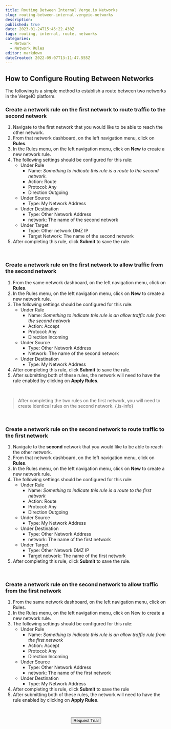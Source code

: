 ```yaml
---
title: Routing Between Internal Verge.io Networks
slug: routing-between-internal-vergeio-networks
description: 
published: true
date: 2023-01-24T15:45:22.430Z
tags: routing, internal, route, networks
categories:
  - Network
  - Network Rules
editor: markdown
dateCreated: 2022-09-07T13:11:47.555Z
---
```


## How to Configure Routing Between Networks

The following is a simple method to establish a route between two networks in the VergeIO platform. 
<br>
### Create a network rule on the first network to route traffic to the second network
1. Navigate to the first network that you would like to be able to reach the other network.
1. From that network dashboard, on the left navigation menu, click on **Rules**.
1. In the Rules menu, on the left navigation menu, click on **New** to create a new network rule.
1. The following settings should be configured for this rule:
   - Under Rule
      - Name: *Something to indicate this rule is a route to the second network.*
      - Action: Route
      - Protocol: Any
      - Direction Outgoing
   - Under Source
      - Type: My Network Address
   - Under Destination
      - Type: Other Network Address
      - network: The name of the second network
   - Under Target
      - Type: Other network DMZ IP
      - Target Network: The name of the second network
5. After completing this rule, click **Submit** to save the rule.
<br>

### Create a network rule on the first network to allow traffic from the second network

1. From the same network dashboard, on the left navigation menu, click on **Rules**.
1. In the Rules menu, on the left navigation menu, click on **New** to create a new network rule.
1. The following settings should be configured for this rule:
   - Under Rule
      - Name: *Something to indicate this rule is an allow traffic rule from the second network*
     - Action: Accept
     - Protocol: Any
     - Direction Incoming
   - Under Source
     - Type: Other Network Address
     - Network: The name of the second network
   - Under Destination
     - Type: My Network Address
4. After completing this rule, click **Submit** to save the rule.
1. After submitting both of these rules, the network will need to have the rule enabled by clicking on **Apply Rules**.
<br>

> After completing the two rules on the first network, you will need to create identical rules on the second network.
{.is-info}

<br>

### Create a network rule on the second network to route traffic to the first network

1. Navigate to the **second** network that you would like to be able to reach the other network.
1. From that network dashboard, on the left navigation menu, click on **Rules**.
1. In the Rules menu, on the left navigation menu, click on **New** to create a new network rule.
1. The following settings should be configured for this rule:
   - Under Rule
     - Name: *Something to indicate this rule is a route to the first network*
     - Action: Route
     - Protocol: Any
     - Direction Outgoing
   - Under Source
     - Type: My Network Address
   - Under Destination
     - Type: Other Network Address
     - network: The name of the first network
   - Under Target
     - Type: Other Network DMZ IP
     - Target network: The name of the first network
1. After completing this rule, click **Submit** to save the rule.
<br>

### Create a network rule on the second network to allow traffic from the first network
 
1. From the same network dashboard, on the left navigation menu, click on Rules.
1. In the Rules menu, on the left navigation menu, click on New to create a new network rule.
1. The following settings should be configured for this rule:
   - Under Rule
     - Name: *Something to indicate this rule is an allow traffic rule from the first network*
     - Action: Accept
     - Protocol: Any
     - Direction Incoming
   - Under Source
     - Type: Other Network Address
     - network: The name of the first network
   - Under Destination
     - Type: My Network Address
5. After completing this rule, click **Submit** to save the rule
1. After submitting both of these rules, the network will need to have the rule enabled by clicking on **Apply Rules**.

<br>
<div style="text-align: center">
  
<a href="https://www.verge.io/test-drive" target="_blank"><button class="button-orange">Request Trial</button></a>
</div>